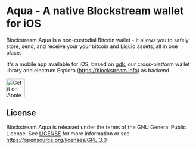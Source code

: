 # Aqua - A native Blockstream wallet for iOS

Blockstream Aqua is a non-custodial Bitcoin wallet - it allows you to safely store, send, and receive your your bitcoin and Liquid assets, all in one place.

It's a mobile app available for iOS, based on [gdk](https://github.com/blockstream/gdk), our cross-platform wallet library and electrum Esplora (https://blockstream.info) as backend.


<a href="https://itunes.apple.com/app/id1500791973" target="_blank">
<img src="https://developer.apple.com/app-store/marketing/guidelines/images/badge-example-preferred_2x.png" alt="Get it on Apple Store" height="50"/></a>


## License

Blockstream Aqua is released under the terms of the GNU General Public License. See [LICENSE](LICENSE) for more information or see https://opensource.org/licenses/GPL-3.0
